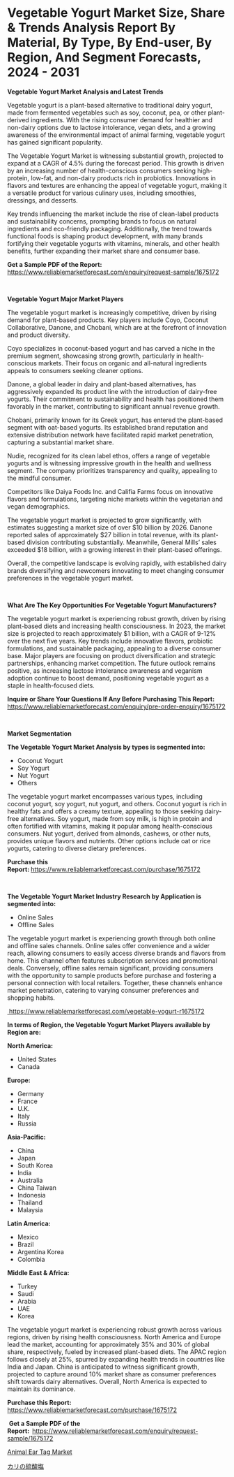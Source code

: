 <p><h1>Vegetable Yogurt Market Size, Share & Trends Analysis Report By Material, By Type, By End-user, By Region, And Segment Forecasts, 2024 - 2031</h1></p><p><strong>Vegetable Yogurt Market Analysis and Latest Trends</strong></p>
<p><p>Vegetable yogurt is a plant-based alternative to traditional dairy yogurt, made from fermented vegetables such as soy, coconut, pea, or other plant-derived ingredients. With the rising consumer demand for healthier and non-dairy options due to lactose intolerance, vegan diets, and a growing awareness of the environmental impact of animal farming, vegetable yogurt has gained significant popularity.</p><p>The Vegetable Yogurt Market is witnessing substantial growth, projected to expand at a CAGR of 4.5% during the forecast period. This growth is driven by an increasing number of health-conscious consumers seeking high-protein, low-fat, and non-dairy products rich in probiotics. Innovations in flavors and textures are enhancing the appeal of vegetable yogurt, making it a versatile product for various culinary uses, including smoothies, dressings, and desserts.</p><p>Key trends influencing the market include the rise of clean-label products and sustainability concerns, prompting brands to focus on natural ingredients and eco-friendly packaging. Additionally, the trend towards functional foods is shaping product development, with many brands fortifying their vegetable yogurts with vitamins, minerals, and other health benefits, further expanding their market share and consumer base.</p></p>
<p><strong>Get a Sample PDF of the Report:&nbsp;</strong> <a href="https://www.reliablemarketforecast.com/enquiry/request-sample/1675172?utm_campaign=1105&utm_medium=2&utm_source=Github&utm_content=ia&utm_term=28122024&utm_id=vegetable-yogurt">https://www.reliablemarketforecast.com/enquiry/request-sample/1675172</a></p>
<p>&nbsp;</p>
<p><strong>Vegetable Yogurt Major Market Players</strong></p>
<p><p>The vegetable yogurt market is increasingly competitive, driven by rising demand for plant-based products. Key players include Coyo, Coconut Collaborative, Danone, and Chobani, which are at the forefront of innovation and product diversity.</p><p>Coyo specializes in coconut-based yogurt and has carved a niche in the premium segment, showcasing strong growth, particularly in health-conscious markets. Their focus on organic and all-natural ingredients appeals to consumers seeking cleaner options. </p><p>Danone, a global leader in dairy and plant-based alternatives, has aggressively expanded its product line with the introduction of dairy-free yogurts. Their commitment to sustainability and health has positioned them favorably in the market, contributing to significant annual revenue growth.</p><p>Chobani, primarily known for its Greek yogurt, has entered the plant-based segment with oat-based yogurts. Its established brand reputation and extensive distribution network have facilitated rapid market penetration, capturing a substantial market share.</p><p>Nudie, recognized for its clean label ethos, offers a range of vegetable yogurts and is witnessing impressive growth in the health and wellness segment. The company prioritizes transparency and quality, appealing to the mindful consumer.</p><p>Competitors like Daiya Foods Inc. and Califia Farms focus on innovative flavors and formulations, targeting niche markets within the vegetarian and vegan demographics.</p><p>The vegetable yogurt market is projected to grow significantly, with estimates suggesting a market size of over $10 billion by 2026. Danone reported sales of approximately $27 billion in total revenue, with its plant-based division contributing substantially. Meanwhile, General Mills’ sales exceeded $18 billion, with a growing interest in their plant-based offerings.</p><p>Overall, the competitive landscape is evolving rapidly, with established dairy brands diversifying and newcomers innovating to meet changing consumer preferences in the vegetable yogurt market.</p></p>
<p>&nbsp;</p>
<p><strong>What Are The Key Opportunities For Vegetable Yogurt Manufacturers?</strong></p>
<p><p>The vegetable yogurt market is experiencing robust growth, driven by rising plant-based diets and increasing health consciousness. In 2023, the market size is projected to reach approximately $1 billion, with a CAGR of 9-12% over the next five years. Key trends include innovative flavors, probiotic formulations, and sustainable packaging, appealing to a diverse consumer base. Major players are focusing on product diversification and strategic partnerships, enhancing market competition. The future outlook remains positive, as increasing lactose intolerance awareness and veganism adoption continue to boost demand, positioning vegetable yogurt as a staple in health-focused diets.</p></p>
<p><strong>Inquire or Share Your Questions If Any Before Purchasing This Report:</strong> <a href="https://www.reliablemarketforecast.com/enquiry/pre-order-enquiry/1675172?utm_campaign=1105&utm_medium=2&utm_source=Github&utm_content=ia&utm_term=28122024&utm_id=vegetable-yogurt">https://www.reliablemarketforecast.com/enquiry/pre-order-enquiry/1675172</a></p>
<p>&nbsp;</p>
<p><strong>Market Segmentation</strong></p>
<p><strong>The Vegetable Yogurt Market Analysis by types is segmented into:</strong></p>
<p><ul><li>Coconut Yogurt</li><li>Soy Yogurt</li><li>Nut Yogurt</li><li>Others</li></ul></p>
<p><p>The vegetable yogurt market encompasses various types, including coconut yogurt, soy yogurt, nut yogurt, and others. Coconut yogurt is rich in healthy fats and offers a creamy texture, appealing to those seeking dairy-free alternatives. Soy yogurt, made from soy milk, is high in protein and often fortified with vitamins, making it popular among health-conscious consumers. Nut yogurt, derived from almonds, cashews, or other nuts, provides unique flavors and nutrients. Other options include oat or rice yogurts, catering to diverse dietary preferences.</p></p>
<p><strong>Purchase this Report:&nbsp;</strong><a href="https://www.reliablemarketforecast.com/purchase/1675172?utm_campaign=1105&utm_medium=2&utm_source=Github&utm_content=ia&utm_term=28122024&utm_id=vegetable-yogurt">https://www.reliablemarketforecast.com/purchase/1675172</a></p>
<p>&nbsp;</p>
<p><strong>The Vegetable Yogurt Market Industry Research by Application is segmented into:</strong></p>
<p><ul><li>Online Sales</li><li>Offline Sales</li></ul></p>
<p><p>The vegetable yogurt market is experiencing growth through both online and offline sales channels. Online sales offer convenience and a wider reach, allowing consumers to easily access diverse brands and flavors from home. This channel often features subscription services and promotional deals. Conversely, offline sales remain significant, providing consumers with the opportunity to sample products before purchase and fostering a personal connection with local retailers. Together, these channels enhance market penetration, catering to varying consumer preferences and shopping habits.</p></p>
<p><a href="https://www.reliablemarketforecast.com/vegetable-yogurt-r1675172?utm_campaign=1105&utm_medium=2&utm_source=Github&utm_content=ia&utm_term=28122024&utm_id=vegetable-yogurt">&nbsp;https://www.reliablemarketforecast.com/vegetable-yogurt-r1675172</a></p>
<p><strong>In terms of Region, the Vegetable Yogurt Market Players available by Region are:</strong></p>
<p>
    <p> <strong> North America: </strong>
        <ul>
            <li>United States</li>
            <li>Canada</li>
        </ul>
        </p> 
    <p> <strong> Europe: </strong>
        <ul>
            <li>Germany</li>
            <li>France</li>
            <li>U.K.</li>
            <li>Italy</li>
            <li>Russia</li>
        </ul>
        </p> 
    <p> <strong> Asia-Pacific: </strong>
        <ul>
            <li>China</li>
            <li>Japan</li>
            <li>South Korea</li>
            <li>India</li>
            <li>Australia</li>
            <li>China Taiwan</li>
            <li>Indonesia</li>
            <li>Thailand</li>
            <li>Malaysia</li>
        </ul>
        </p> 
    <p> <strong> Latin America: </strong>
        <ul>
            <li>Mexico</li>
            <li>Brazil</li>
            <li>Argentina Korea</li>
            <li>Colombia</li>
        </ul>
        </p> 
    <p> <strong> Middle East & Africa: </strong>
        <ul>
            <li>Turkey</li>
            <li>Saudi</li>
            <li>Arabia</li>
            <li>UAE</li>
            <li>Korea</li>
        </ul>
    </p>
    </p>
<p><p>The vegetable yogurt market is experiencing robust growth across various regions, driven by rising health consciousness. North America and Europe lead the market, accounting for approximately 35% and 30% of global share, respectively, fueled by increased plant-based diets. The APAC region follows closely at 25%, spurred by expanding health trends in countries like India and Japan. China is anticipated to witness significant growth, projected to capture around 10% market share as consumer preferences shift towards dairy alternatives. Overall, North America is expected to maintain its dominance.</p></p>
<p><strong>Purchase this Report: </strong><a href="https://www.reliablemarketforecast.com/purchase/1675172?utm_campaign=1105&utm_medium=2&utm_source=Github&utm_content=ia&utm_term=28122024&utm_id=vegetable-yogurt">https://www.reliablemarketforecast.com/purchase/1675172</a></p>
<p>&nbsp;<strong>Get a Sample PDF of the Report:&nbsp;&nbsp;</strong><a href="https://www.reliablemarketforecast.com/enquiry/request-sample/1675172?utm_campaign=1105&utm_medium=2&utm_source=Github&utm_content=ia&utm_term=28122024&utm_id=vegetable-yogurt">https://www.reliablemarketforecast.com/enquiry/request-sample/1675172</a></p>
<p><strong></strong></p>
<p><p><a href="https://github.com/prosalinda88/Market-Research-Report-List-7/blob/main/animal-ear-tag-market.md?utm_campaign=1105&utm_medium=2&utm_source=Github&utm_content=ia&utm_term=28122024&utm_id=vegetable-yogurt">Animal Ear Tag Market</a></p><p><a href="https://github.com/lababdou/Market-Research-Report-List-6/blob/main/463599328897.md?utm_campaign=1105&utm_medium=2&utm_source=Github&utm_content=ia&utm_term=28122024&utm_id=vegetable-yogurt">カリの硫酸塩</a></p></p>